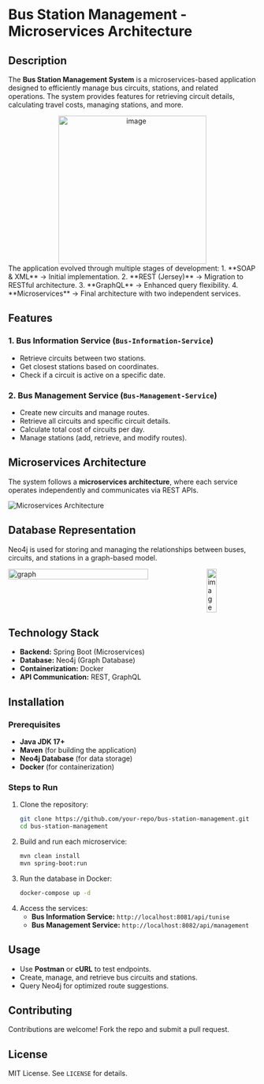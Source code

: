 # Bus Station Management - Microservices Architecture

## Description
The **Bus Station Management System** is a microservices-based application designed to efficiently manage bus circuits, stations, and related operations. The system provides features for retrieving circuit details, calculating travel costs, managing stations, and more.

<div align="center">
  <img src="https://github.com/user-attachments/assets/ba1295ea-17a9-47cb-a6d2-a40c3c6a729c" alt="image" style="width: 300px; max-width: 100%;" />
</div>
The application evolved through multiple stages of development:
1. **SOAP & XML** → Initial implementation.
2. **REST (Jersey)** → Migration to RESTful architecture.
3. **GraphQL** → Enhanced query flexibility.
4. **Microservices** → Final architecture with two independent services.

## Features
### **1. Bus Information Service** (`Bus-Information-Service`)
- Retrieve circuits between two stations.
- Get closest stations based on coordinates.
- Check if a circuit is active on a specific date.

### **2. Bus Management Service** (`Bus-Management-Service`)
- Create new circuits and manage routes.
- Retrieve all circuits and specific circuit details.
- Calculate total cost of circuits per day.
- Manage stations (add, retrieve, and modify routes).

## Microservices Architecture
The system follows a **microservices architecture**, where each service operates independently and communicates via REST APIs.

![Microservices Architecture](https://github.com/user-attachments/assets/8741dd4e-b492-457a-8bb2-ce9b7e5f6193)

## Database Representation

Neo4j is used for storing and managing the relationships between buses, circuits, and stations in a graph-based model.

<div style="display: flex; align-items: flex-start; justify-content: space-between;">
  <img src="https://github.com/user-attachments/assets/93a1a276-20ef-4655-9c17-d233d631ae7a" alt="graph" style="width: 75%; margin-right: 5%;" />
  <img src="https://github.com/user-attachments/assets/33982945-fc2b-43e2-a41c-57257fe4ba57" alt="image" style="width: 20%;" />
</div>




## Technology Stack
- **Backend:** Spring Boot (Microservices)
- **Database:** Neo4j (Graph Database)
- **Containerization:** Docker
- **API Communication:** REST, GraphQL

## Installation
### **Prerequisites**
- **Java JDK 17+**
- **Maven** (for building the application)
- **Neo4j Database** (for data storage)
- **Docker** (for containerization)

### **Steps to Run**
1. Clone the repository:
   ```bash
   git clone https://github.com/your-repo/bus-station-management.git
   cd bus-station-management
   ```
2. Build and run each microservice:
   ```bash
   mvn clean install
   mvn spring-boot:run
   ```
3. Run the database in Docker:
   ```bash
   docker-compose up -d
   ```
4. Access the services:
   - **Bus Information Service:** `http://localhost:8081/api/tunise`
   - **Bus Management Service:** `http://localhost:8082/api/management`

## Usage
- Use **Postman** or **cURL** to test endpoints.
- Create, manage, and retrieve bus circuits and stations.
- Query Neo4j for optimized route suggestions.

## Contributing
Contributions are welcome! Fork the repo and submit a pull request.

## License
MIT License. See `LICENSE` for details.
